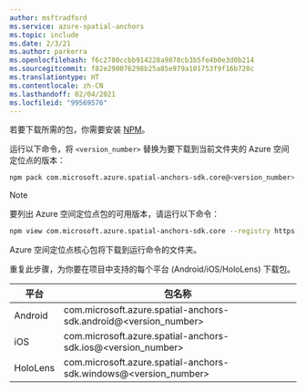 ```yaml
---
author: msftradford
ms.service: azure-spatial-anchors
ms.topic: include
ms.date: 2/3/21
ms.author: parkerra
ms.openlocfilehash: f6c2780ccbb914228a9870cb3b5fe4b0e3d0b214
ms.sourcegitcommit: f82e290076298b25a85e979a101753f9f16b720c
ms.translationtype: HT
ms.contentlocale: zh-CN
ms.lasthandoff: 02/04/2021
ms.locfileid: "99569576"
---
```

若要下载所需的包，你需要安装 <a href="https://www.npmjs.com/get-npm" target="_blank">NPM</a>。

运行以下命令，将 `<version_number>` 替换为要下载到当前文件夹的 Azure 空间定位点的版本：

```bash
npm pack com.microsoft.azure.spatial-anchors-sdk.core@<version_number> --registry https://api.bintray.com/npm/microsoft/AzureMixedReality-NPM
```

> [!NOTE]
> 要列出 Azure 空间定位点包的可用版本，请运行以下命令：
>
> ```bash
> npm view com.microsoft.azure.spatial-anchors-sdk.core --registry https://api.bintray.com/npm/microsoft/AzureMixedReality-NPM versions
> ```

Azure 空间定位点核心包将下载到运行命令的文件夹。

重复此步骤，为你要在项目中支持的每个平台 (Android/iOS/HoloLens) 下载包。

| 平台 | 包名称                                    |
|----------|-------------------------------------------------|
| Android  | com.microsoft.azure.spatial-anchors-sdk.android@<version_number> |
| iOS      | com.microsoft.azure.spatial-anchors-sdk.ios@<version_number>     |
| HoloLens | com.microsoft.azure.spatial-anchors-sdk.windows@<version_number> |
